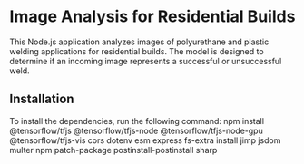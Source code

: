 

# Image Analysis for Residential Builds

This Node.js application analyzes images of polyurethane and plastic welding applications for residential builds. The model is designed to determine if an incoming image represents a successful or unsuccessful weld.

## Installation

To install the dependencies, run the following command:
npm install @tensorflow/tfjs @tensorflow/tfjs-node @tensorflow/tfjs-node-gpu @tensorflow/tfjs-vis cors dotenv esm express fs-extra install jimp jsdom multer npm patch-package postinstall-postinstall sharp